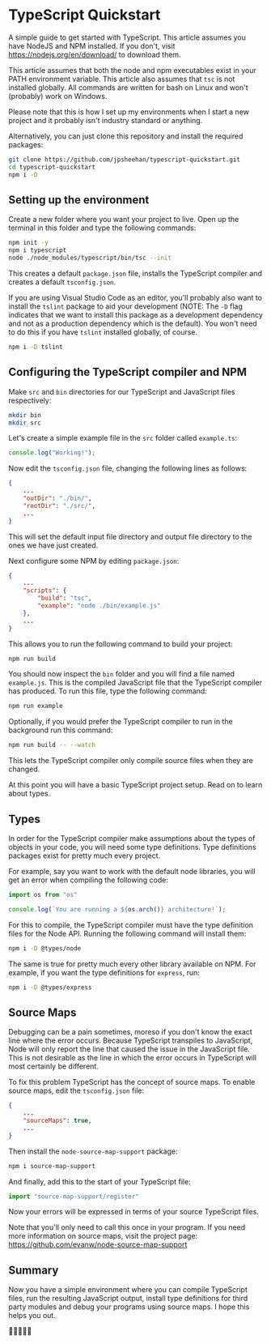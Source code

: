 # TypeScript Quickstart
A simple guide to get started with TypeScript. This article assumes you have NodeJS and NPM installed. If you don't, visit https://nodejs.org/en/download/ to download them.

This article assumes that both the node and npm executables exist in your PATH environment variable. This article also assumes that `tsc` is not installed globally. All commands are written for bash on Linux and won't (probably) work on Windows.

Please note that this is how I set up my environments when I start a new project and it probably isn't industry standard or anything.

Alternatively, you can just clone this repository and install the required packages:

```bash
git clone https://github.com/jpsheehan/typescript-quickstart.git
cd typescript-quickstart
npm i -D
```

## Setting up the environment
Create a new folder where you want your project to live. Open up the terminal in this folder and type the following commands:

```bash
npm init -y
npm i typescript
node ./node_modules/typescript/bin/tsc --init
```

This creates a default `package.json` file, installs the TypeScript compiler and creates a default `tsconfig.json`.

If you are using Visual Studio Code as an editor, you'll probably also want to install the `tslint` package to aid your development (NOTE: The `-D` flag indicates that we want to install this package as a development dependency and not as a production dependency which is the default). You won't need to do this if you have `tslint` installed globally, of course.
```bash
npm i -D tslint
```
## Configuring the TypeScript compiler and NPM

Make `src` and `bin` directories for our TypeScript and JavaScript files respectively:

```bash
mkdir bin
mkdir src
```

Let's create a simple example file in the `src` folder called `example.ts`:

```typescript
console.log("Working!");
```

Now edit the `tsconfig.json` file, changing the following lines as follows:

```json
{
    ...
    "outDir": "./bin/",
    "rootDir": "./src/",
    ...
}
```

This will set the default input file directory and output file directory to the ones we have just created.

Next configure some NPM by editing `package.json`:

```json
{
    ...
    "scripts": {
        "build": "tsc",
        "example": "node ./bin/example.js"
    },
    ...
}
```

This allows you to run the following command to build your project:

```bash
npm run build
```

You should now inspect the `bin` folder and you will find a file named `example.js`. This is the compiled JavaScript file that the TypeScript compiler has produced. To run this file, type the following command:

```bash
npm run example
```

Optionally, if you would prefer the TypeScript compiler to run in the background run this command:

```bash
npm run build -- --watch
```

This lets the TypeScript compiler only compile source files when they are changed.

At this point you will have a basic TypeScript project setup. Read on to learn about types.

## Types

In order for the TypeScript compiler make assumptions about the types of objects in your code, you will need some type definitions. Type definitions packages exist for pretty much every project.

For example, say you want to work with the default node libraries, you will get an error when compiling the following code:

```typescript
import os from "os"

console.log(`You are running a ${os.arch()} architecture!`);
```

For this to compile, the TypeScript compiler must have the type definition files for the Node API. Running the following command will install them:

```bash
npm i -D @types/node
```

The same is true for pretty much every other library available on NPM. For example, if you want the type definitions for `express`, run:

```bash
npm i -D @types/express
```

## Source Maps

Debugging can be a pain sometimes, moreso if you don't know the exact line where the error occurs. Because TypeScript transpiles to JavaScript, Node will only report the line that caused the issue in the JavaScript file. This is not desirable as the line in which the error occurs in TypeScript will most certainly be different.

To fix this problem TypeScript has the concept of source maps. To enable source maps, edit the `tsconfig.json` file:

```json
{
    ...
    "sourceMaps": true,
    ...
}
```

Then install the `node-source-map-support` package:

```bash
npm i source-map-support
```

And finally, add this to the start of your TypeScript file:

```typescript
import "source-map-support/register"
```

Now your errors will be expressed in terms of your source TypeScript files.

Note that you'll only need to call this once in your program. If you need more information on source maps, visit the project page: https://github.com/evanw/node-source-map-support

## Summary

Now you have a simple environment where you can compile TypeScript files, run the resulting JavaScript output, install type definitions for third party modules and debug your programs using source maps. I hope this helps you out.

🍍🍕🍍🍕🍍